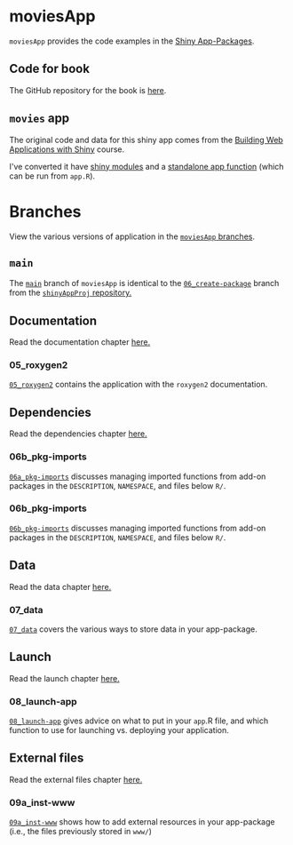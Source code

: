 # moviesApp 

`moviesApp` provides the code examples in the [Shiny App-Packages](https://mjfrigaard.github.io/shinyap/).

## Code for book 

The GitHub repository for the book is [here](https://github.com/mjfrigaard/shinyap).

## `movies` app

The original code and data for this shiny app comes from the [Building Web Applications with Shiny](https://rstudio-education.github.io/shiny-course/) course. 

I've converted it have [shiny modules](https://shiny.posit.co/r/articles/improve/modules/) and a [standalone app function](https://mastering-shiny.org/scaling-packaging.html#converting-an-existing-app) (which can be run from `app.R`).

# Branches 

View the various versions of application in the [`moviesApp` branches](https://github.com/mjfrigaard/moviesApp/branches/all).

## `main`

The [`main`](https://github.com/mjfrigaard/moviesApp/tree/main) branch of `moviesApp` is identical to the [`06_create-package`](https://github.com/mjfrigaard/shinyAppProj/tree/06_create-package) branch from the [`shinyAppProj` repository.](https://github.com/mjfrigaard/shinyAppProj/)

## Documentation 

Read the documentation chapter [here.](https://mjfrigaard.github.io/shinyap/document.html)

### 05_roxygen2

[`05_roxygen2`](https://github.com/mjfrigaard/moviesApp/tree/05_roxygen2) contains the application with the `roxygen2` documentation.

## Dependencies 

Read the dependencies chapter [here.](https://mjfrigaard.github.io/shinyap/dependencies.html)

### 06b_pkg-imports

[`06a_pkg-imports`](https://github.com/mjfrigaard/moviesApp/tree/06a_pkg-imports) discusses managing imported functions from add-on packages in the `DESCRIPTION`, `NAMESPACE`, and files below `R/`.

### 06b_pkg-imports

[`06b_pkg-imports`](https://github.com/mjfrigaard/moviesApp/tree/06b_pkg-imports) discusses managing imported functions from add-on packages in the `DESCRIPTION`, `NAMESPACE`, and files below `R/`.

## Data 

Read the data chapter [here.](https://mjfrigaard.github.io/shinyap/data.html)

### 07_data

[`07_data`](https://github.com/mjfrigaard/moviesApp/tree/07_data) covers the various ways to store data in your app-package.

## Launch 

Read the launch chapter [here.](https://mjfrigaard.github.io/shinyap/launch.html)

### 08_launch-app

[`08_launch-app`](https://github.com/mjfrigaard/moviesApp/tree/08_launch-app) gives advice on what to put in your `app`.R file, and which function to use for launching vs. deploying your application.

## External files 

Read the external files chapter [here.](https://mjfrigaard.github.io/shinyap/external.html)

### 09a_inst-www

[`09a_inst-www`](https://github.com/mjfrigaard/moviesApp/tree/09a_inst-www) shows how to add external resources in your app-package (i.e., the files previously stored in `www/`)
